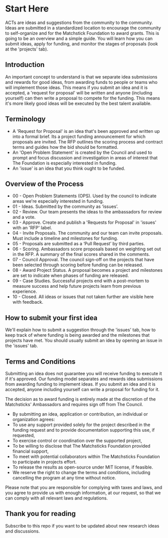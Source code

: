 # Start Here

ACTs are ideas and suggestions from the community to the community. Ideas are submitted in a standardized location to encourage the community to self-organize and for the Matchstick Foundation to award grants. This is going to be an overview and a simple guide. You will learn how you can submit ideas, apply for funding, and monitor the stages of proposals (look at the 'projects' tab).

## Introduction
An important concept to understand is that we separate idea submissions and rewards for good ideas, from awarding funds to people or teams who will implement those ideas. This means if you submit an idea and it is accepted, a 'request for proposal' will be written and anyone (including yourself) can then write a proposal to compete for the funding. This means it's more likely good ideas will be executed by the best talent available. 

## Terminology 
* A 'Request for Proposal' is an idea that's been approved and written up into a formal brief. Its a project funding announcement for which proposals are invited. The RFP outlines the scoring process and contract terms and guides how the bid should be formatted.
* An 'Open Problem Statement' is created by the Council and used to prompt and focus discussion and investigation in areas of interest that The Foundation is especially interested in funding.
* An 'issue' is an idea that you think ought to be funded.

## Overview of the Process

* 00 - Open Problem Statements (OPS). Used by the council to indicate areas we're especially interested in funding.
* 01 - Ideas. Submitted by the community as ‘issues’.
* 02 - Review. Our team presents the ideas to the ambassadors for review and a vote.
* 03 - Approve. Create and publish a 'Requests for Proposal' in 'issues' with an 'RFP' label.
* 04 - Invite Proposals. The community and our team can invite proposals. Must include a timeline and milestones for funding.
* 05 - Proposals are submitted as a ‘Pull Request’ by third parties. 
* 06 - Scoring. Ambassadors score proposals based on weighting set out in the RFP. A summary of the final scores shared in the comments.
* 07 - Council Approval. The council sign-off on the projects that have been selected through scoring before funding can be released.
* 08 - Award Project Status. A proposal becomes a project and milestones are set to indicate when phases of funding are released.
* 09 - Case Studies. Successful projects end with a post-mortem to measure success and help future projects learn from previous experience.
* 10 - Closed. All ideas or issues that not taken further are visible here with feedback.

## How to submit your first idea

We'll explain how to submit a suggestion through the 'issues' tab, how to keep track of where funding is being awarded and the milestones that projects have met. You should usually submit an idea by opening an issue in the 'issues' tab.

## Terms and Conditions

Submitting an idea does not guarantee you will receive funding to execute it if it's approved. Our funding model separates and rewards idea submissions from awarding funding to implement ideas. If you submit an idea and it is accepted, anyone including yourself can write a proposal for funding for it. 

The decision as to award funding is entirely made at the discretion of the Matchsticks' Ambassadors and requires sign off from The Council.

* By submitting an idea, application or contribution, an individual or organization agrees:
* To use any support provided solely for the project described in the funding request and to provide documentation supporting this use, if requested,
* To exercise control or coordination over the supported project,
* To be willing to disclose that The  Matchsticks Foundation provided financial support,
* To meet with potential collaborators within The  Matchsticks Foundation to participate in projects effort.
* To release the results as open-source under MIT license, if feasible.
* We reserve the right to change the terms and conditions, including cancelling the program at any time without notice. 

Please note that you are responsible for complying with taxes and laws, and you agree to provide us with enough information, at our request, so that we can comply with all relevant laws and regulations.

## Thank you for reading
Subscribe to this repo if you want to be updated about new research ideas and discussions.
